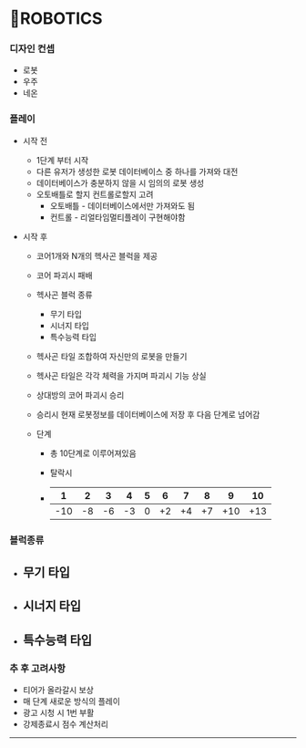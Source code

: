 # 🤖ROBOTICS

### 디자인 컨셉

- 로봇
- 우주
- 네온



### 플레이

- 시작 전

  - 1단계 부터 시작
  - 다른 유저가 생성한 로봇 데이터베이스 중 하나를 가져와 대전
  - 데이터베이스가 충분하지 않을 시 임의의 로봇 생성 
  - 오토배틀로 할지 컨트롤로할지 고려
    - 오토배틀 - 데이터베이스에서만 가져와도 됨
    - 컨트롤 - 리얼타임멀티플레이 구현해야함

- 시작 후

  - 코어1개와 N개의 헥사곤 블럭을 제공

  - 코어 파괴시 패배

  - 헥사곤 블럭 종류

    - 무기 타입
    - 시너지 타입
    - 특수능력 타입

  - 헥사곤 타일 조합하여 자신만의 로봇을 만들기

  - 헥사곤 타일은 각각 체력을 가지며 파괴시 기능 상실

  - 상대방의 코어 파괴시 승리

  - 승리시 현재 로봇정보를 데이터베이스에 저장 후 다음 단계로 넘어감

  - 단계

    - 총 10단계로 이루어져있음

    - 탈락시

    - | 1    | 2    | 3    | 4    | 5    | 6    | 7    | 8    | 9    | 10   |
      | ---- | ---- | ---- | ---- | ---- | ---- | ---- | ---- | ---- | ---- |
      | -10  | -8   | -6   | -3   | 0    | +2   | +4   | +7   | +10  | +13  |



### 블럭종류

- 무기 타입
  - 

- 시너지 타입
  - 

- 특수능력 타입
  - 



### 추 후 고려사항

- 티어가 올라갈시 보상
- 매 단계 새로운 방식의 플레이
- 광고 시청 시 1번 부활
- 강제종료시 점수 계산처리

***



### 